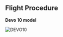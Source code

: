 ## Flight Procedure

**Devo 10 model**

![DEVO10](https://github.com/tudelft/mavlab/blob/master/photos/drones/nimble/devo10_description_demo_Nimble_new.png)